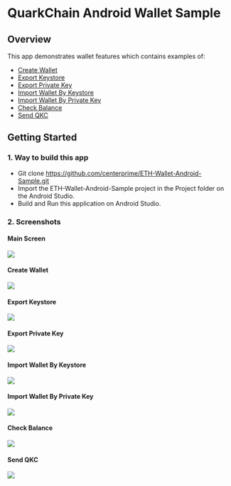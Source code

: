 # QuarkChain Android Wallet Sample

## Overview 

This app demonstrates wallet features which contains examples of: 
  - [Create Wallet](#create-wallet)
  - [Export Keystore](#export-keystore)
  - [Export Private Key](#export-private-key)
  - [Import Wallet By Keystore](#import-wallet-by-keystore)
  - [Import Wallet By Private Key](#import-wallet-by-private-key)
  - [Check Balance](#check-balance)
  - [Send QKC](#send-qkc)


## Getting Started 

### 1. Way to build this app 
- Git clone https://github.com/centerprime/ETH-Wallet-Android-Sample.git 
- Import the ETH-Wallet-Android-Sample project in the Project folder on the Android Studio.
- Build and Run this application on Android Studio. 

### 2. Screenshots

#### Main Screen
<img src="https://centerprime.technology/images/github/quark chain android/main_screen.png">

#### Create Wallet 
<img src="https://centerprime.technology/images/github/quark chain android/create_wallet.png">

#### Export Keystore
<img src="https://centerprime.technology/images/github/quark chain android/export_keystore.png">

#### Export Private Key
<img src="https://centerprime.technology/images/github/quark chain android/export_private_key.png">

#### Import Wallet By Keystore
<img src="https://centerprime.technology/images/github/quark chain android/import_wallet_by_keystore.png">

#### Import Wallet By Private Key
<img src="https://centerprime.technology/images/github/quark chain android/import_wallet_by_private_key.png"> 

#### Check Balance
<img src="https://centerprime.technology/images/github/quark chain android/check_balance.png">  

#### Send QKC
<img src="https://centerprime.technology/images/github/quark chain android/send_qkc.png"> 
